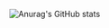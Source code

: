 ![Anurag's GitHub stats](https://github-readme-stats.vercel.app/api?username=YoshlikMedia&show_icons=true&theme=react )
